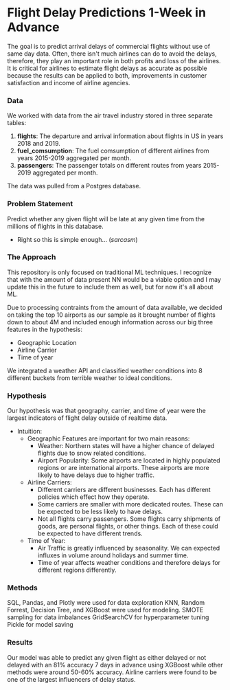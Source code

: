 # Flight Delay Predictions 1-Week in Advance


The goal is to predict arrival delays of commercial flights without use of same day data. Often, there isn't much airlines can do to avoid the delays, therefore, they play an important role in both profits and loss of the airlines. It is critical for airlines to estimate flight delays as accurate as possible because the results can be applied to both, improvements in customer satisfaction and income of airline agencies.

### Data

We worked with data from the air travel industry stored in three separate tables:

1. **flights**: The departure and arrival information about flights in US in years 2018 and 2019.
2. **fuel_comsumption**: The fuel comsumption of different airlines from years 2015-2019 aggregated per month.
3. **passengers**: The passenger totals on different routes from years 2015-2019 aggregated per month.


The data was pulled from a Postgres database.


### Problem Statement

Predict whether any given flight will be late at any given time from the millions of flights in this database.

* Right so this is simple enough... (*sarcasm*)



### The Approach

This repository is only focused on traditional ML techniques. I recognize that with the amount of data present NN would be a viable option and I may update this in the future to include them as well, but for now it's all about ML.

Due to processing contraints from the amount of data available, we decided on taking the top 10 airports as our sample as it brought number of flights down to about 4M and included enough information across our big three features in the hypothesis:
* Geographic Location
* Airline Carrier
* Time of year

We integrated a weather API and classified weather conditions into 8 different buckets from terrible weather to ideal conditions.

### Hypothesis
Our hypothesis was that geography, carrier, and time of year were the largest indicators of flight delay outside of realtime data.
* Intuition:
  - Geographic Features are important for two main reasons:
    - Weather: Northern states will have a higher chance of delayed flights due to snow related conditions.
    - Airport Popularity: Some airports are located in highly populated regions or are international airports. These airports are more likely to have delays due to higher traffic.
  - Airline Carriers:
    - Different carriers are different businesses. Each has different policies which effect how they operate.
    - Some carriers are smaller with more dedicated routes. These can be expected to be less likely to have delays.
    - Not all flights carry passengers. Some flights carry shipments of goods, are personal flights, or other things. Each of these could be expected to have different trends.
  - Time of Year:
    - Air Traffic is greatly influenced by seasonality. We can expected influxes in volume around holidays and summer time.
    - Time of year affects weather conditions and therefore delays for different regions differently.

### Methods

SQL, Pandas, and Plotly were used for data exploration
KNN, Random Forrest, Decision Tree, and XGBoost were used for modeling.
SMOTE sampling for data imbalances
GridSearchCV for hyperparameter tuning
Pickle for model saving

### Results



Our model was able to predict any given flight as either delayed or not delayed with an 81% accuracy 7 days in advance using XGBoost while other methods were around 50-60% accuracy. Airline carriers were found to be one of the largest influencers of delay status.
